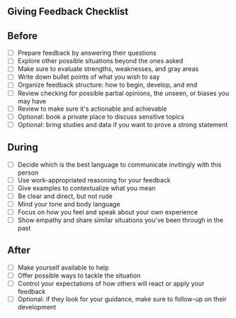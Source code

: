 ## Giving Feedback Checklist

## Before
* [ ] Prepare feedback by answering their questions
* [ ] Explore other possible situations beyond  the ones  asked
* [ ] Make sure to evaluate strengths, weaknesses, and gray areas
* [ ] Write down bullet points of what you wish to say
* [ ] Organize feedback structure: how to begin, develop, and end
* [ ] Review checking for possible partial opinions, the unseen,  or biases you may have
* [ ] Review to make sure it's actionable and achievable
* [ ] Optional: book a private place to discuss sensitive topics
* [ ] Optional: bring studies and data if you want to prove a strong statement 

## During
* [ ] Decide which is the best language to communicate invitingly with this person
* [ ] Use work-appropriated reasoning for your feedback
* [ ] Give examples to contextualize what you mean 
* [ ] Be clear and direct, but not rude
* [ ] Mind your tone and body language
* [ ] Focus on how you feel and speak about your own experience
* [ ] Show empathy and share similar situations you've been through in the past

## After
* [ ] Make yourself available to help
* [ ] Offer possible ways to tackle the situation
* [ ] Control your expectations of how others will react or apply your feedback
* [ ] Optional: if they look for your guidance, make sure to follow-up on their development
